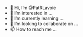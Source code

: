- 👋 Hi, I’m @PatRLavoie
- 👀 I’m interested in ...
- 🌱 I’m currently learning ...
- 💞️ I’m looking to collaborate on ...
- 📫 How to reach me ...

<!---
PatRLavoie/PatRLavoie is a ✨ special ✨ repository because its `README.md` (this file) appears on your GitHub profile.
You can click the Preview link to take a look at your changes.
--->
